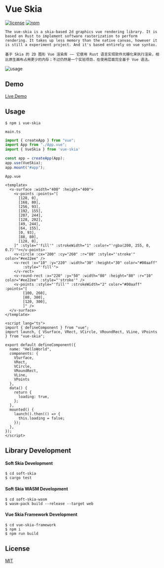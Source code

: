 # Vue Skia

[![license](https://img.shields.io/npm/l/vue-skia?color=cyan)](https://revolunet.mit-license.org/) [![npm](https://img.shields.io/npm/v/vue-skia?vue-skia?color=lightgreen)](https://www.npmjs.com/package/vue-skia)


`The vue-skia is a skia-based 2d graphics vue rendering library. It is based on Rust to implement software rasterization to perform rendering. It takes up less memory than the native canvas, however it is still a experiment project. And it's based entirely on vue syntax.`

`基于 Skia 的 2D 图形 Vue 渲染库 —— 它使用 Rust 语言实现软件光栅化来执行渲染，相比原生画布占用更少的内存；不过仍然是一个实验项目，在使用层面完全基于 Vue 语法。`


![usage](https://user-images.githubusercontent.com/11075892/245521765-e5c8093d-bdd3-41e4-9f10-d3a6650dd55f.png)

## Demo

[Live Demo](https://vue-skia.netlify.app/)

## Usage

```shell
$ npm i vue-skia
```

`main.ts`

```ts
import { createApp } from "vue";
import App from "./App.vue";
import { VueSkia } from 'vue-skia'

const app = createApp(App);
app.use(VueSkia);
app.mount("#app");
```

`App.vue`

```vue
<template>
  <v-surface :width="400" :height="400">
    <v-points :points="[
      [128, 0],
      [168, 80],
      [256, 93],
      [192, 155],
      [207, 244],
      [128, 202],
      [49, 244],
      [64, 155],
      [0, 93],
      [88, 80],
      [128, 0],
    ]" :style="'fill'" :strokeWidth="1" :color="'rgba(200, 255, 0, 0.7)'"></v-points>
    <v-circle :cx="200" :cy="260" :r="80" :style="'stroke'" color="#ee22ee" />
    <v-rect :x="10" :y="220" :width="30" :height="30" color="#00aaff"
        :style="'fill'">
    </v-rect>
    <v-round-rect :x="220" :y="50" :width="80" :height="80" :r="10" color="#ee22ee" :style="'stroke'" />
    <v-points :style="'fill'" :strokeWidth="2" color="#00aaff" :points="[
        [100, 260],
        [80, 300],
        [120, 300],
        ]" />
  </v-surface>
</template>

<script lang="ts">
import { defineComponent } from "vue";
import launch, { VSurface, VRect, VCircle, VRoundRect, VLine, VPoints } from "vue-skia";

export default defineComponent({
  name: "HelloWorld",
  components: {
    VSurface,
    VRect,
    VCircle,
    VRoundRect,
    VLine,
    VPoints
  },
  data() {
    return {
      loading: true,
    };
  },
  mounted() {
    launch().then(() => {
      this.loading = false;
    });
  },
});
</script>
```

## Library Development

#### Soft Skia Development

```shell
$ cd soft-skia
$ cargo test
```

#### Soft Skia WASM Development

```shell
$ cd soft-skia-wasm
$ wasm-pack build --release --target web
```

#### Vue Skia Framework Development

```shell
$ cd vue-skia-framework
$ npm i
$ npm run build
```

## License

[MIT](https://opensource.org/licenses/MIT)
